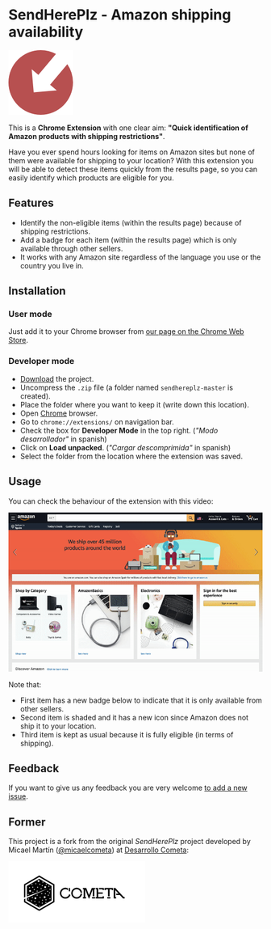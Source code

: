 # SendHerePlz - Amazon shipping availability

[![Logo SendHerePlz](img/sendhereplz-logo-128.png)](img/sendhereplz-logo.png)

This is a **Chrome Extension** with one clear aim: **"Quick identification of Amazon products with shipping restrictions"**.

Have you ever spend hours looking for items on Amazon sites but none of them were available for shipping to your location? With this extension you will be able to detect these items quickly from the results page, so you can easily identify which products are eligible for you.

## Features

- Identify the non-eligible items (within the results page) because of shipping restrictions.
- Add a badge for each item (within the results page) which is only available through other sellers.
- It works with any Amazon site regardless of the language you use or the country you live in.

## Installation

### User mode

Just add it to your Chrome browser from [our page on the Chrome Web Store](https://chrome.google.com/webstore/detail/sendhereplz/anpeeogkdbgkhakjldceemkolhggobhd).

### Developer mode

- [Download](https://github.com/sdelquin/sendhereplz/archive/master.zip) the project.
- Uncompress the `.zip` file (a folder named `sendhereplz-master` is created).
- Place the folder where you want to keep it (write down this location).
- Open [Chrome](https://www.google.com/intl/es_es/chrome/) browser.
- Go to `chrome://extensions/` on navigation bar.
- Check the box for **Developer Mode** in the top right. (_"Modo desarrollador"_ in spanish)
- Click on **Load unpacked**. (_"Cargar descomprimida"_ in spanish)
- Select the folder from the location where the extension was saved.

## Usage

You can check the behaviour of the extension with this video:

![Screen Recording](img/sendhereplz-screenrec.gif)

Note that:

- First item has a new badge below to indicate that it is only available from other sellers.
- Second item is shaded and it has a new icon since Amazon does not ship it to your location.
- Third item is kept as usual because it is fully eligible (in terms of shipping).

## Feedback

If you want to give us any feedback you are very welcome [to add a new issue](https://github.com/sdelquin/sendhereplz/issues).

## Former

This project is a fork from the original _SendHerePlz_ project developed by Micael Martín ([@micaelcometa](https://github.com/micaelcometa)) at [Desarrollo Cometa](https://desarrollocometa.com):

![Desarrollo Cometa](img/cometa-logo.png)
